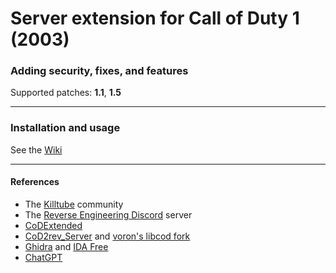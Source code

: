 # Server extension for Call of Duty 1 (2003)
### Adding security, fixes, and features
Supported patches: **1.1**, **1.5**
___
### Installation and usage
See the [Wiki](https://github.com/cod1dev/libcod1/wiki)
___
#### References
- The [Killtube](https://www.killtube.org/) community
- The [Reverse Engineering Discord](https://discord.gg/rtfm) server
- [CoDExtended](https://github.com/xtnded/codextended)
- [CoD2rev_Server](https://github.com/voron00/CoD2rev_Server) and [voron's libcod fork](https://github.com/voron00/libcod)
- [Ghidra](https://en.wikipedia.org/wiki/Ghidra) and [IDA Free](https://hex-rays.com/ida-free/)
- [ChatGPT](https://chat.openai.com/)
